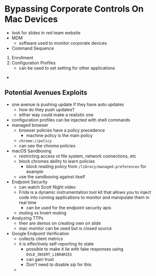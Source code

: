 # Bypassing Corporate Controls On Mac Devices
- look for slides in red team website
- MDM 
  - software used to monitor corporate devices
- Command Sequence 
1. Enrollment
2. Configuration Profiles
   - can be used to set setting for other applications
-  
## Potential Avenues Exploits
- one avenue is pushing update if they have auto updates
  - how do they push updates?
  - either way could make a realistic one
- configuration profiles can be injected with shell commands
- managed browser
  - browser policies have a policy precedence 
    - machine policy is the main policy
  - `chrome://policy`
  - can see the chrome policies
- macOS Sandboxing 
  - restricting access ot file system, network connections, etc
  - block chromes ability to learn policies 
    - block reading policy from `/library/managed.preferences` for example 
  - use the sandboxing against itself
- Endpoint Security 
  - can watch Scott Night video 
  - Frida is a dynamic instrumentation tool kit that allows you to inject code into running applications to monitor and manipulate them in real time
    - can be used for the endpoint security apis
  - muting vs Invert muting 
- Analyzing TTPs 
  - their are demos on creating own on slide
  - mac monitor can be used but is closed source
- Google Endpoint Verification
  - collects client metrics
  - it is effectively self-reporting its state 
    - possible to make it lie with fake responses using `DVLD_INSERT_LIBRARIES`
    - can gain trust 
    - Don't need to disable sip for this
  - 